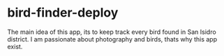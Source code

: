 # bird-finder-deploy

The main idea of this app, its to keep track every bird found in San Isidro district.
I am passionate about photography and birds, thats why this app exist.

